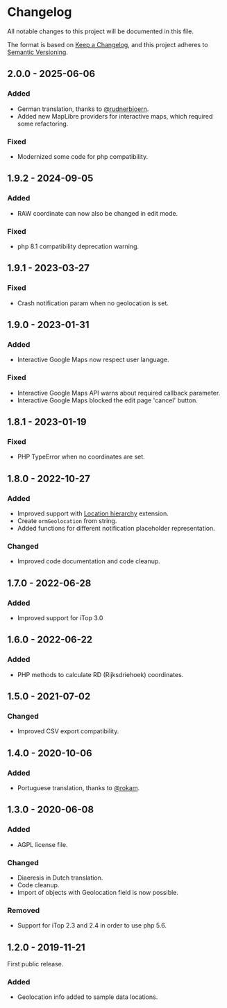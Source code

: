 # Changelog

All notable changes to this project will be documented in this file.

The format is based on [Keep a Changelog](https://keepachangelog.com/en/1.0.0/),
and this project adheres to [Semantic Versioning](https://semver.org/spec/v2.0.0.html).

## 2.0.0 - 2025-06-06

### Added

- German translation, thanks to [@rudnerbjoern](https://github.com/rudnerbjoern).
- Added new MapLibre providers for interactive maps, which required some refactoring.

### Fixed

- Modernized some code for php compatibility.

## 1.9.2 - 2024-09-05

### Added

- RAW coordinate can now also be changed in edit mode.

### Fixed

- php 8.1 compatibility deprecation warning.

## 1.9.1 - 2023-03-27

### Fixed

- Crash notification param when no geolocation is set.

## 1.9.0  - 2023-01-31

### Added

- Interactive Google Maps now respect user language.

### Fixed

- Interactive Google Maps API warns about required callback parameter.
- Interactive Google Maps blocked the edit page 'cancel' button.

## 1.8.1 - 2023-01-19

### Fixed

- PHP TypeError when no coordinates are set.

## 1.8.0 - 2022-10-27

### Added

- Improved support with [Location hierarchy](https://www.itophub.io/wiki/page?id=extensions:combodo-location-hierarchy) extension.
- Create `ormGeolocation` from string.
- Added functions for different notification placeholder representation.

### Changed

- Improved code documentation and code cleanup.

## 1.7.0 - 2022-06-28

### Added

- Improved support for iTop 3.0

## 1.6.0 - 2022-06-22

### Added

- PHP methods to calculate RD (Rijksdriehoek) coordinates.

## 1.5.0 - 2021-07-02

### Changed

- Improved CSV export compatibility.

## 1.4.0 - 2020-10-06

### Added

- Portuguese translation, thanks to [@rokam](https://www.transifex.com/user/profile/rokam/).

## 1.3.0 - 2020-06-08

### Added

- AGPL license file.

### Changed

- Diaeresis in Dutch translation.
- Code cleanup.
- Import of objects with Geolocation field is now possible.

### Removed

- Support for iTop 2.3 and 2.4 in order to use php 5.6.

## 1.2.0 - 2019-11-21

First public release.

### Added

- Geolocation info added to sample data locations.
